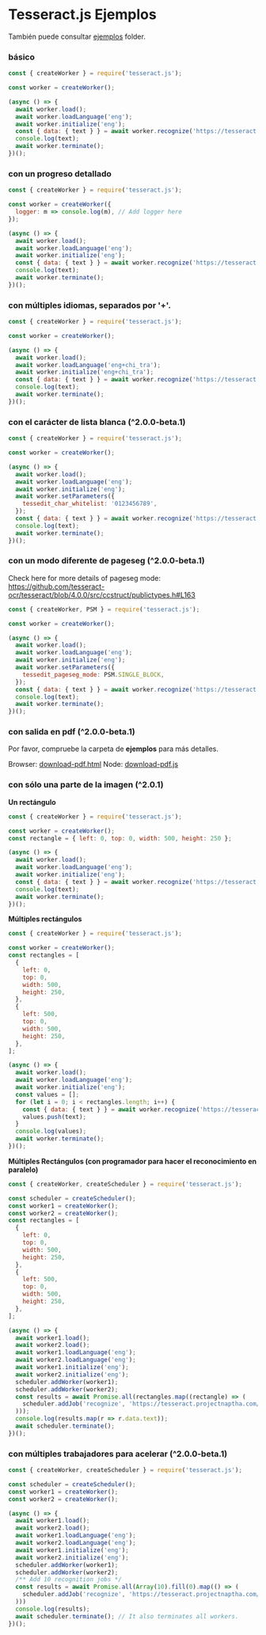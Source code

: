 # Tesseract.js Ejemplos

También puede consultar [ejemplos](../examples) folder.

### básico

```javascript
const { createWorker } = require('tesseract.js');

const worker = createWorker();

(async () => {
  await worker.load();
  await worker.loadLanguage('eng');
  await worker.initialize('eng');
  const { data: { text } } = await worker.recognize('https://tesseract.projectnaptha.com/img/eng_bw.png');
  console.log(text);
  await worker.terminate();
})();
```

### con un progreso detallado 

```javascript
const { createWorker } = require('tesseract.js');

const worker = createWorker({
  logger: m => console.log(m), // Add logger here
});

(async () => {
  await worker.load();
  await worker.loadLanguage('eng');
  await worker.initialize('eng');
  const { data: { text } } = await worker.recognize('https://tesseract.projectnaptha.com/img/eng_bw.png');
  console.log(text);
  await worker.terminate();
})();
```

### con múltiples idiomas, separados por '+'.

```javascript
const { createWorker } = require('tesseract.js');

const worker = createWorker();

(async () => {
  await worker.load();
  await worker.loadLanguage('eng+chi_tra');
  await worker.initialize('eng+chi_tra');
  const { data: { text } } = await worker.recognize('https://tesseract.projectnaptha.com/img/eng_bw.png');
  console.log(text);
  await worker.terminate();
})();
```
### con el carácter de lista blanca (^2.0.0-beta.1)

```javascript
const { createWorker } = require('tesseract.js');

const worker = createWorker();

(async () => {
  await worker.load();
  await worker.loadLanguage('eng');
  await worker.initialize('eng');
  await worker.setParameters({
    tessedit_char_whitelist: '0123456789',
  });
  const { data: { text } } = await worker.recognize('https://tesseract.projectnaptha.com/img/eng_bw.png');
  console.log(text);
  await worker.terminate();
})();
```

### con un modo diferente de pageseg (^2.0.0-beta.1)

Check here for more details of pageseg mode: https://github.com/tesseract-ocr/tesseract/blob/4.0.0/src/ccstruct/publictypes.h#L163

```javascript
const { createWorker, PSM } = require('tesseract.js');

const worker = createWorker();

(async () => {
  await worker.load();
  await worker.loadLanguage('eng');
  await worker.initialize('eng');
  await worker.setParameters({
    tessedit_pageseg_mode: PSM.SINGLE_BLOCK,
  });
  const { data: { text } } = await worker.recognize('https://tesseract.projectnaptha.com/img/eng_bw.png');
  console.log(text);
  await worker.terminate();
})();
```

### con salida en pdf (^2.0.0-beta.1)

Por favor, compruebe la carpeta de **ejemplos** para más detalles.

Browser: [download-pdf.html](../examples/browser/download-pdf.html)
Node: [download-pdf.js](../examples/node/download-pdf.js)

### con sólo una parte de la imagen (^2.0.1)

**Un rectángulo**

```javascript
const { createWorker } = require('tesseract.js');

const worker = createWorker();
const rectangle = { left: 0, top: 0, width: 500, height: 250 };

(async () => {
  await worker.load();
  await worker.loadLanguage('eng');
  await worker.initialize('eng');
  const { data: { text } } = await worker.recognize('https://tesseract.projectnaptha.com/img/eng_bw.png', { rectangle });
  console.log(text);
  await worker.terminate();
})();
```

**Múltiples rectángulos**

```javascript
const { createWorker } = require('tesseract.js');

const worker = createWorker();
const rectangles = [
  {
    left: 0,
    top: 0,
    width: 500,
    height: 250,
  },
  {
    left: 500,
    top: 0,
    width: 500,
    height: 250,
  },
];

(async () => {
  await worker.load();
  await worker.loadLanguage('eng');
  await worker.initialize('eng');
  const values = [];
  for (let i = 0; i < rectangles.length; i++) {
    const { data: { text } } = await worker.recognize('https://tesseract.projectnaptha.com/img/eng_bw.png', { rectangle: rectangles[i] });
    values.push(text);
  }
  console.log(values);
  await worker.terminate();
})();
```

**Múltiples Rectángulos (con programador para hacer el reconocimiento en paralelo)**

```javascript
const { createWorker, createScheduler } = require('tesseract.js');

const scheduler = createScheduler();
const worker1 = createWorker();
const worker2 = createWorker();
const rectangles = [
  {
    left: 0,
    top: 0,
    width: 500,
    height: 250,
  },
  {
    left: 500,
    top: 0,
    width: 500,
    height: 250,
  },
];

(async () => {
  await worker1.load();
  await worker2.load();
  await worker1.loadLanguage('eng');
  await worker2.loadLanguage('eng');
  await worker1.initialize('eng');
  await worker2.initialize('eng');
  scheduler.addWorker(worker1);
  scheduler.addWorker(worker2);
  const results = await Promise.all(rectangles.map((rectangle) => (
    scheduler.addJob('recognize', 'https://tesseract.projectnaptha.com/img/eng_bw.png', { rectangle })
  )));
  console.log(results.map(r => r.data.text));
  await scheduler.terminate();
})();
```

### con múltiples trabajadores para acelerar (^2.0.0-beta.1)

```javascript
const { createWorker, createScheduler } = require('tesseract.js');

const scheduler = createScheduler();
const worker1 = createWorker();
const worker2 = createWorker();

(async () => {
  await worker1.load();
  await worker2.load();
  await worker1.loadLanguage('eng');
  await worker2.loadLanguage('eng');
  await worker1.initialize('eng');
  await worker2.initialize('eng');
  scheduler.addWorker(worker1);
  scheduler.addWorker(worker2);
  /** Add 10 recognition jobs */
  const results = await Promise.all(Array(10).fill(0).map(() => (
    scheduler.addJob('recognize', 'https://tesseract.projectnaptha.com/img/eng_bw.png')
  )))
  console.log(results);
  await scheduler.terminate(); // It also terminates all workers.
})();
```
